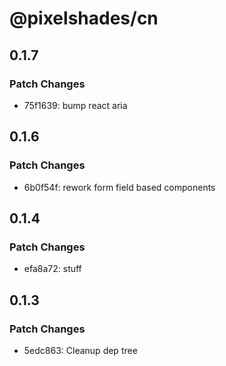 # @pixelshades/cn

## 0.1.7

### Patch Changes

- 75f1639: bump react aria

## 0.1.6

### Patch Changes

- 6b0f54f: rework form field based components

## 0.1.4

### Patch Changes

- efa8a72: stuff

## 0.1.3

### Patch Changes

- 5edc863: Cleanup dep tree
